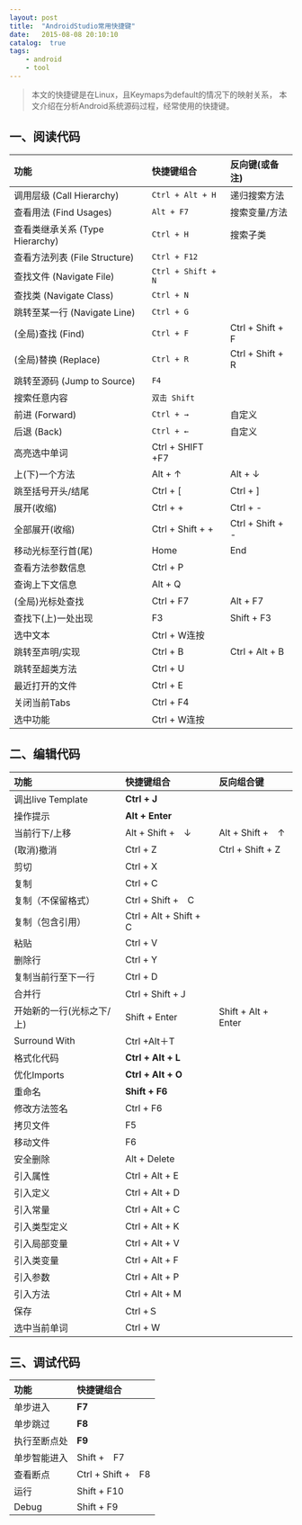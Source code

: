```yaml
---
layout: post
title:  "AndroidStudio常用快捷键"
date:   2015-08-08 20:10:10
catalog:  true
tags:
    - android
    - tool
---
```



> 本文的快捷键是在Linux，且Keymaps为default的情况下的映射关系， 本文介绍在分析Android系统源码过程，经常使用的快捷键。

## 一、阅读代码

|功能 |快捷键组合|反向键(或备注)|
| :--------   | :-----  |:-----  |
|调用层级 (Call Hierarchy)|`Ctrl + Alt + H`|递归搜索方法
|查看用法 (Find Usages)|`Alt + F7`|搜索变量/方法
|查看类继承关系 (Type Hierarchy)|`Ctrl + H`|搜索子类
|查看方法列表 (File Structure)|`Ctrl + F12`|
|查找文件 (Navigate File)|`Ctrl + Shift + N`|
|查找类 (Navigate Class)|`Ctrl + N`|
|跳转至某一行 (Navigate Line)|`Ctrl + G`|
|(全局)查找 (Find) |`Ctrl + F` |Ctrl + Shift + F |
|(全局)替换 (Replace) |`Ctrl + R` |Ctrl + Shift + R |
|跳转至源码 (Jump to Source)|`F4`|
|搜索任意内容|`双击 Shift`|
|前进 (Forward)|`Ctrl + →`|自定义|
|后退 (Back)|`Ctrl + ←`|自定义|
|高亮选中单词|Ctrl + SHIFT +F7|
|上(下)一个方法 |Alt + ↑     |Alt + ↓     |
|跳至括号开头/结尾|Ctrl + [ | Ctrl + ] |
|展开(收缩)|Ctrl + +|Ctrl + -|
|全部展开(收缩)|Ctrl + Shift + +|Ctrl + Shift + -|
|移动光标至行首(尾)|Home|End|
|查看方法参数信息|Ctrl + P|
|查询上下文信息|Alt + Q|
|(全局)光标处查找 |  Ctrl + F7 |  Alt + F7  |
|查找下(上)一处出现 |F3 | Shift + F3 |
|选中文本|Ctrl + W连按|
|跳转至声明/实现|Ctrl + B|Ctrl + Alt + B|
|跳转至超类方法|Ctrl + U|
|最近打开的文件|Ctrl + E|
|关闭当前Tabs|Ctrl + F4|
|选中功能|Ctrl + W连按|


## 二、编辑代码

| 功能   |  快捷键组合 |反向组合键|
| :--------   | :-----  | :----  |
|调出live Template | **Ctrl + J** |
|操作提示 | **Alt + Enter** |
|当前行下/上移 | Alt + Shift +　↓ |Alt + Shift +　↑|
|(取消)撤消|Ctrl + Z| Ctrl + Shift + Z|
|剪切|Ctrl + X|
|复制| Ctrl + C|
|复制（不保留格式）| Ctrl + Shift +　C|
|复制（包含引用）| Ctrl + Alt + Shift +　C|
|粘贴|Ctrl + V|
|删除行|Ctrl + Y|
|复制当前行至下一行|Ctrl + D|
|合并行|Ctrl + Shift +Ｊ|
|开始新的一行(光标之下/上)|Shift + Enter| Shift + Alt + Enter|
|Surround With|Ctrl +Alt＋T|
|格式化代码|**Ctrl + Alt + L**|
|优化Imports|**Ctrl + Alt + O**|
|重命名|**Shift  + F6**|
|修改方法签名|Ctrl + F6|
|拷贝文件|F5|
|移动文件|F6|
|安全删除|Alt + Delete|
|引入属性|Ctrl + Alt + E|
|引入定义|Ctrl + Alt + D|
|引入常量|Ctrl + Alt + C|
|引入类型定义|Ctrl + Alt + K|
|引入局部变量|Ctrl + Alt + V|
|引入类变量|Ctrl + Alt + F|
|引入参数|Ctrl + Alt + P|
|引入方法|Ctrl + Alt + M|
|保存|Ctrl +Ｓ|
|选中当前单词|Ctrl + W|


## 三、调试代码

| 功能   |  快捷键组合        |
| :--------   | :-----  |
|单步进入|**F7**|
|单步跳过|**F8**|
|执行至断点处|**F9**|
|单步智能进入|Shift +　F7|
|查看断点|Ctrl + Shift +　F8|
|运行|Shift + F10|
|Debug| Shift + F9|
